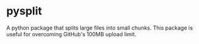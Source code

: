 # pysplit

A python package that splits large files into small chunks. This package is
useful for overcoming GitHub's 100MB upload limit.

